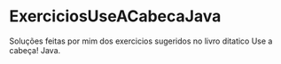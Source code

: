 # ExerciciosUseACabecaJava
Soluções feitas por mim dos exercicios sugeridos no livro ditatico Use a cabeça! Java.
